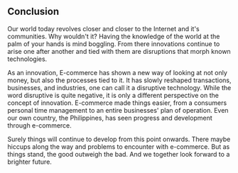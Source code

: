 <section class="no-padding" id="sources">
         <aside class="bg-dark">
      <div class="container text-center">
          <div class="call-to-action">
              <h2>Conclusion</h2>
<p>Our world today revolves closer and closer to the Internet and it's communities. Why wouldn't it? Having the knowledge of the world at the palm of your hands is mind boggling. From there innovations continue to arise one after another and tied with them are disruptions that morph known technologies.
				  
<p>As an innovation, E-commerce has shown a new way of looking at not only money, but also the processes tied to it. It has slowly reshaped transactions, businesses, and industries, one can call it a disruptive technology. While the word disruptive is quite negative, it is only a different perspective on the concept of innovation. E-commerce made things easier, from a consumers personal time management to an entire businesses' plan of operation. Even our own country, the Philippines, has seen progress and development through e-commerce.</p>
			  
<p>Surely things will continue to develop from this point onwards. There maybe hiccups along the way and problems to encounter with e-commerce. But as things stand, the good outweigh the bad. And we together look forward to a brighter future.</p>
          </div>
      </div>
  </aside>

</section>
